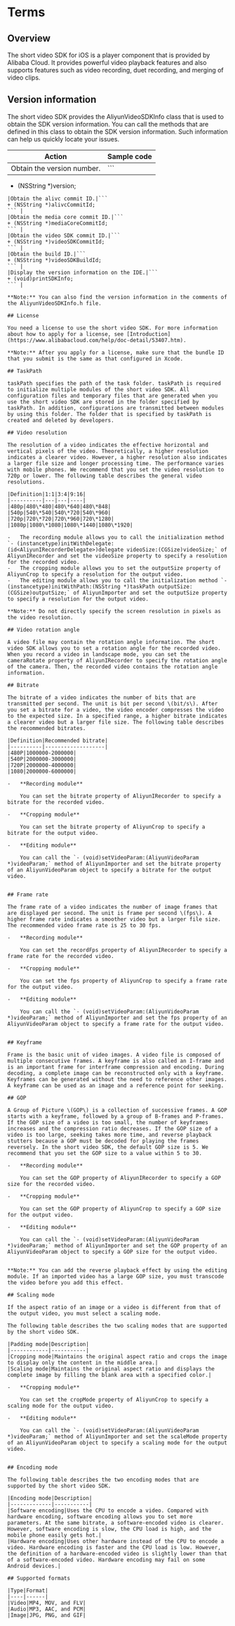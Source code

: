 # Terms

## Overview

The short video SDK for iOS is a player component that is provided by Alibaba Cloud. It provides powerful video playback features and also supports features such as video recording, duet recording, and merging of video clips.

## Version information

The short video SDK provides the AliyunVideoSDKInfo class that is used to obtain the SDK version information. You can call the methods that are defined in this class to obtain the SDK version information. Such information can help us quickly locate your issues.

|Action|Sample code|
|------|-----------|
|Obtain the version number.|```
+ (NSString *)version;
``` |
|Obtain the alivc commit ID.|```
+ (NSString *)alivcCommitId;
``` |
|Obtain the media core commit ID.|```
+ (NSString *)mediaCoreCommitId;
``` |
|Obtain the video SDK commit ID.|```
+ (NSString *)videoSDKCommitId;
``` |
|Obtain the build ID.|```
+ (NSString *)videoSDKBuildId;
``` |
|Display the version information on the IDE.|```
+ (void)printSDKInfo;
``` |

**Note:** You can also find the version information in the comments of the AliyunVideoSDKInfo.h file.

## License

You need a license to use the short video SDK. For more information about how to apply for a license, see [Introduction](https://www.alibabacloud.com/help/doc-detail/53407.htm).

**Note:** After you apply for a license, make sure that the bundle ID that you submit is the same as that configured in Xcode.

## TaskPath

taskPath specifies the path of the task folder. taskPath is required to initialize multiple modules of the short video SDK. All configuration files and temporary files that are generated when you use the short video SDK are stored in the folder specified by taskPath. In addition, configurations are transmitted between modules by using this folder. The folder that is specified by taskPath is created and deleted by developers.

## Video resolution

The resolution of a video indicates the effective horizontal and vertical pixels of the video. Theoretically, a higher resolution indicates a clearer video. However, a higher resolution also indicates a larger file size and longer processing time. The performance varies with mobile phones. We recommend that you set the video resolution to 720p or lower. The following table describes the general video resolutions.

|Definition|1:1|3:4|9:16|
|----------|---|---|----|
|480p|480\*480|480\*640|480\*848|
|540p|540\*540|540\*720|540\*960|
|720p|720\*720|720\*960|720\*1280|
|1080p|1080\*1080|1080\*1440|1080\*1920|

-   The recording module allows you to call the initialization method `- (instancetype)initWithDelegate:(id<AliyunIRecorderDelegate>)delegate videoSize:(CGSize)videoSize;` of AliyunIRecorder and set the videoSize property to specify a resolution for the recorded video.
-   The cropping module allows you to set the outputSize property of AliyunCrop to specify a resolution for the output video.
-   The editing module allows you to call the initialization method `- (instancetype)initWithPath:(NSString *)taskPath outputSize:(CGSize)outputSize;` of AliyunImporter and set the outputSize property to specify a resolution for the output video.

**Note:** Do not directly specify the screen resolution in pixels as the video resolution.

## Video rotation angle

A video file may contain the rotation angle information. The short video SDK allows you to set a rotation angle for the recorded video. When you record a video in landscape mode, you can set the cameraRotate property of AliyunIRecorder to specify the rotation angle of the camera. Then, the recorded video contains the rotation angle information.

## Bitrate

The bitrate of a video indicates the number of bits that are transmitted per second. The unit is bit per second \(bit/s\). After you set a bitrate for a video, the video encoder compresses the video to the expected size. In a specified range, a higher bitrate indicates a clearer video but a larger file size. The following table describes the recommended bitrates.

|Definition|Recommended bitrate|
|----------|-------------------|
|480P|1000000-2000000|
|540P|2000000-3000000|
|720P|2000000-4000000|
|1080|2000000-6000000|

-   **Recording module**

    You can set the bitrate property of AliyunIRecorder to specify a bitrate for the recorded video.

-   **Cropping module**

    You can set the bitrate property of AliyunCrop to specify a bitrate for the output video.

-   **Editing module**

    You can call the `- (void)setVideoParam:(AliyunVideoParam *)videoParam;` method of AliyunImporter and set the bitrate property of an AliyunVideoParam object to specify a bitrate for the output video.


## Frame rate

The frame rate of a video indicates the number of image frames that are displayed per second. The unit is frame per second \(fps\). A higher frame rate indicates a smoother video but a larger file size. The recommended video frame rate is 25 to 30 fps.

-   **Recording module**

    You can set the recordFps property of AliyunIRecorder to specify a frame rate for the recorded video.

-   **Cropping module**

    You can set the fps property of AliyunCrop to specify a frame rate for the output video.

-   **Editing module**

    You can call the `- (void)setVideoParam:(AliyunVideoParam *)videoParam;` method of AliyunImporter and set the fps property of an AliyunVideoParam object to specify a frame rate for the output video.


## Keyframe

Frame is the basic unit of video images. A video file is composed of multiple consecutive frames. A keyframe is also called an I-frame and is an important frame for interframe compression and encoding. During decoding, a complete image can be reconstructed only with a keyframe. Keyframes can be generated without the need to reference other images. A keyframe can be used as an image and a reference point for seeking.

## GOP

A Group of Picture \(GOP\) is a collection of successive frames. A GOP starts with a keyframe, followed by a group of B-frames and P-frames. If the GOP size of a video is too small, the number of keyframes increases and the compression ratio decreases. If the GOP size of a video is too large, seeking takes more time, and reverse playback stutters because a GOP must be decoded for playing the frames reversely. In the short video SDK, the default GOP size is 5. We recommend that you set the GOP size to a value within 5 to 30.

-   **Recording module**

    You can set the GOP property of AliyunIRecorder to specify a GOP size for the recorded video.

-   **Cropping module**

    You can set the GOP property of AliyunCrop to specify a GOP size for the output video.

-   **Editing module**

    You can call the `- (void)setVideoParam:(AliyunVideoParam *)videoParam;` method of AliyunImporter and set the GOP property of an AliyunVideoParam object to specify a GOP size for the output video.


**Note:** You can add the reverse playback effect by using the editing module. If an imported video has a large GOP size, you must transcode the video before you add this effect.

## Scaling mode

If the aspect ratio of an image or a video is different from that of the output video, you must select a scaling mode.

The following table describes the two scaling modes that are supported by the short video SDK.

|Padding mode|Description|
|------------|-----------|
|Cropping mode|Maintains the original aspect ratio and crops the image to display only the content in the middle area.|
|Scaling mode|Maintains the original aspect ratio and displays the complete image by filling the blank area with a specified color.|

-   **Cropping module**

    You can set the cropMode property of AliyunCrop to specify a scaling mode for the output video.

-   **Editing module**

    You can call the `- (void)setVideoParam:(AliyunVideoParam *)videoParam;` method of AliyunImporter and set the scaleMode property of an AliyunVideoParam object to specify a scaling mode for the output video.


## Encoding mode

The following table describes the two encoding modes that are supported by the short video SDK.

|Encoding mode|Description|
|-------------|-----------|
|Software encoding|Uses the CPU to encode a video. Compared with hardware encoding, software encoding allows you to set more parameters. At the same bitrate, a software-encoded video is clearer. However, software encoding is slow, the CPU load is high, and the mobile phone easily gets hot.|
|Hardware encoding|Uses other hardware instead of the CPU to encode a video. Hardware encoding is faster and the CPU load is low. However, the definition of a hardware-encoded video is slightly lower than that of a software-encoded video. Hardware encoding may fail on some Android devices.|

## Supported formats

|Type|Format|
|----|------|
|Video|MP4, MOV, and FLV|
|Audio|MP3, AAC, and PCM|
|Image|JPG, PNG, and GIF|

